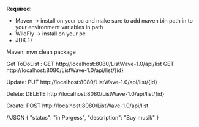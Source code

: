 **Required:**

* Maven -> install on your pc and make sure to add maven bin path in to your environment variables in path
* WildFly -> install on your pc
* JDK 17

Maven:
mvn clean package

Get ToDoList : 
GET http://localhost:8080/ListWave-1.0/api/list
GET http://localhost:8080/ListWave-1.0/api/list/{id}

Update:
PUT http://localhost:8080/ListWave-1.0/api/list/{id}

Delete:
DELETE http://localhost:8080/ListWave-1.0/api/list/{id}

Create:
POST http://localhost:8080/ListWave-1.0/api/list

//JSON
{
"status": "in Porgess",
"description": "Buy musik"
}